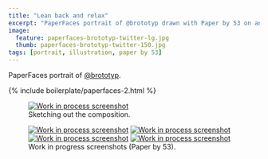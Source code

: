 ```yaml
---
title: "Lean back and relax"
excerpt: "PaperFaces portrait of @brototyp drawn with Paper by 53 on an iPad."
image: 
  feature: paperfaces-brototyp-twitter-lg.jpg
  thumb: paperfaces-brototyp-twitter-150.jpg
tags: [portrait, illustration, paper by 53]
---
```


PaperFaces portrait of [@brototyp](http://twitter.com/brototyp).

{% include boilerplate/paperfaces-2.html %}

<figure>
	<a href="{{ site.url }}/images/paperfaces-brototyp-process-1-lg.jpg"><img src="{{ site.url }}/images/paperfaces-brototyp-process-1-750.jpg" alt="Work in process screenshot"></a>
	<figcaption>Sketching out the composition.</figcaption>
</figure>

<figure class="half">
	<a href="{{ site.url }}/images/paperfaces-brototyp-process-2-lg.jpg"><img src="{{ site.url }}/images/paperfaces-brototyp-process-2-600.jpg" alt="Work in process screenshot"></a>
	<a href="{{ site.url }}/images/paperfaces-brototyp-process-3-lg.jpg"><img src="{{ site.url }}/images/paperfaces-brototyp-process-3-600.jpg" alt="Work in process screenshot"></a>
	<a href="{{ site.url }}/images/paperfaces-brototyp-process-4-lg.jpg"><img src="{{ site.url }}/images/paperfaces-brototyp-process-4-600.jpg" alt="Work in process screenshot"></a>
	<a href="{{ site.url }}/images/paperfaces-brototyp-process-5-lg.jpg"><img src="{{ site.url }}/images/paperfaces-brototyp-process-5-600.jpg" alt="Work in process screenshot"></a>
	<figcaption>Work in progress screenshots (Paper by 53).</figcaption>
</figure>